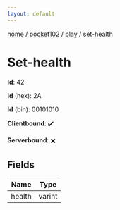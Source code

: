 ```yaml
---
layout: default
---
```


[home](/)  /  [pocket102](/protocol/pocket102)  /  [play](/protocol/pocket102/play)  /  set-health

# Set-health

**Id**: 42

**Id** (hex): 2A

**Id** (bin): 00101010

**Clientbound**: ✔️

**Serverbound**: ✖️

## Fields

Name | Type
---|---
health | varint

